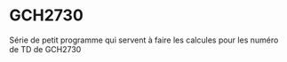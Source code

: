 # GCH2730
Série de petit programme qui servent à faire les calcules pour les numéro de TD de GCH2730
